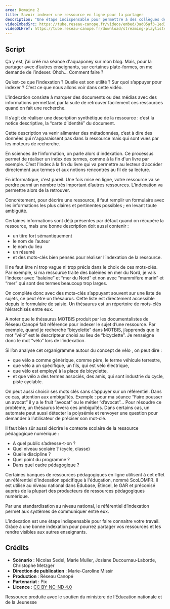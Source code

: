 ```yaml
---
area: Domaine 2
title: Savoir indexer une ressource en ligne pour la partager
description: "Une étape indispensable pour permettre à des collègues de trouver une ressource pédagogique géniale que l'on a partagée en ligne : l'indexation ! Toutes les explications dans cette vidéo."
videoEmbedSrc: https://tube.reseau-canope.fr/videos/embed/3ad05af3-1ed3-4db7-8944-ff1286ed0d68
videoDLHref: https://tube.reseau-canope.fr/download/streaming-playlists/hls/videos/3ad05af3-1ed3-4db7-8944-ff1286ed0d68-1080-fragmented.mp4
---
```


## Script

Ça y est, j’ai créé ma séance d'aquaponey sur mon blog. Mais, pour la partager avec d’autres enseignants, sur certaines plate-formes, on me demande de l’indexer. Ohoh… Comment faire ?

Qu’est-ce que l’indexation ?
Quelle est son utilité ?
Sur quoi s’appuyer pour indexer ?
C’est ce que nous allons voir dans cette vidéo.

L'indexation consiste à marquer des documents ou des médias avec des informations permettant par la suite de retrouver facilement ces ressources quand on fait une recherche.

Il s’agit de réaliser une description synthétique de la ressource : c’est la notice descriptive, la “carte d’identité” du document.

Cette description va venir alimenter des métadonnées, c’est à dire des données qui n'apparaissent pas dans la ressource mais qui sont vues par les moteurs de recherche.

En sciences de l’information, on parle alors d'indexation. Ce processus permet de réaliser un index des termes, comme à la fin d'un livre par exemple.
C’est l'index à la fin du livre qui va permettre au lecteur d’accéder directement aux termes et aux notions rencontrés au fil de sa lecture.

En informatique, c’est pareil. Une fois mise en ligne, votre ressource va se perdre parmi un nombre très important d’autres ressources. L’indexation va permettre alors de la retrouver.

Concrètement, pour décrire une ressource, il faut remplir un formulaire avec les informations les plus claires et pertinentes possibles ; en levant toute ambiguïté.

Certaines informations sont déjà présentes par défaut quand on récupère la ressource, mais une bonne description doit aussi contenir :
- un titre fort sémantiquement
- le nom de l’auteur
- le nom du lieu
- un résumé
- et des mots-clés bien pensés pour réaliser l’indexation de la ressource.

Il ne faut être ni trop vague ni trop précis dans le choix de ces mots-clés.
Par exemple, si ma ressource traite des baleines en mer du Nord, je vais l'indexer avec “baleine” et “mer du Nord” et non avec “mammifère marin” et “mer” qui sont des termes beaucoup trop larges.

On complète donc avec des mots-clés s’appuyant souvent sur une liste de sujets, ce peut être un thésaurus.
Cette liste est directement accessible depuis le formulaire de saisie.
Un thésaurus est un répertoire de mots-clés hiérarchisés entre eux.

A noter que le thésaurus MOTBIS produit par les documentalistes de Réseau Canopé fait référence pour indexer le sujet d’une ressource.
Par exemple, quand je recherche “bicyclette” dans MOTBIS, j’apprends que le mot “vélo” est le descripteur choisi au lieu de “bicyclette”.
Je renseigne donc le mot “vélo” lors de l’indexation.

Si l’on analyse cet organigramme autour du concept de vélo , on peut dire :
- que vélo a comme générique, comme père, le terme véhicule terrestre,
- que vélo a un spécifique, un fils, qui est vélo électrique,
- que vélo est employé à la place de bicyclette,
- et que vélo a des termes associés, des amis, qui sont industrie du cycle, piste cyclable.

On peut aussi choisir ses mots clés sans s’appuyer sur un référentiel. Dans ce cas, attention aux ambiguïtés.
Exemple : pour ma séance “Faire pousser un avocat” il y a le fruit “avocat”  ou le métier “d’avocat”...
Pour résoudre ce problème, un thésaurus lèvera ces ambiguïtés.
Dans certains cas, un automate peut aussi détecter la polysémie et renvoyer une question pour demander à l’utilisateur de préciser son mot-clé.


Il faut bien sûr aussi décrire le contexte scolaire de la ressource pédagogique numérique :
- A quel public s’adresse-t-on ?
- Quel niveau scolaire ? (cycle, classe)
- Quelle discipline ?
- Quel point du programme ?
- Dans quel cadre pédagogique ?

Certaines banques de ressources pédagogiques en ligne utilisent à cet effet un référentiel d'indexation spécifique à l'éducation, nommé ScoLOMFR.
Il est utilisé au niveau national dans Édubase, Étincel, le GAR et préconisé auprès de la plupart des producteurs de ressources pédagogiques numérique.

Par une standardisation au niveau national, le référentiel d’indexation permet aux systèmes de communiquer entre eux.

L’indexation est une étape indispensable pour faire connaitre votre travail.
Grâce à une bonne indexation pour pourrez partager vos ressources et les rendre visibles aux autres enseignants.

## Crédits

- **Scénario** : Nicolas Sedel, Marie Muller, Josiane Ducournau-Laborde, Christophe Metzger
- **Direction de publication** : Marie-Caroline Missir
- **Production** : Réseau Canopé
- **Partenariat** : Pix
- **Licence** : [CC BY-NC-ND 4.0](https://creativecommons.org/licenses/by-nc-nd/4.0/deed.fr)

Ressource produite avec le soutien du ministère de l’Éducation nationale et de la Jeunesse
